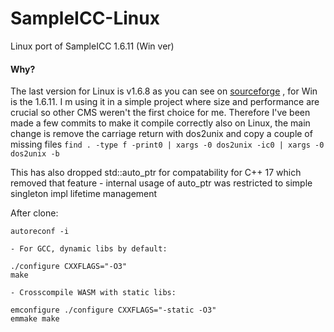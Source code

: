
# SampleICC-Linux
Linux port of SampleICC 1.6.11 (Win ver)

#### Why?
The last version for Linux is v1.6.8 as you can see on [sourceforge](https://sourceforge.net/projects/sampleicc/) , for Win is the 1.6.11. 
I m using it in a simple project where size and performance are crucial so other CMS weren't the first choice for me.
Therefore I've been made a few commits to make it compile correctly also on Linux, the main change is remove the carriage return with dos2unix and copy a couple of missing files
`find . -type f -print0 | xargs -0 dos2unix -ic0 | xargs -0 dos2unix -b`

This has also dropped std::auto_ptr for compatability for C++ 17 which removed that feature - internal usage of auto_ptr was restricted to simple singleton impl lifetime management

After clone:
 ```
autoreconf -i
 
- For GCC, dynamic libs by default:

./configure CXXFLAGS="-O3"
make 

- Crosscompile WASM with static libs:

emconfigure ./configure CXXFLAGS="-static -O3"
emmake make
```
